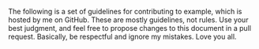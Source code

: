 The following is a set of guidelines for contributing to example, which is hosted by me on GitHub. 
These are mostly guidelines, not rules. 
Use your best judgment, and feel free to propose changes to this document in a pull request.
Basically, be respectful and ignore my mistakes. 
Love you all.
